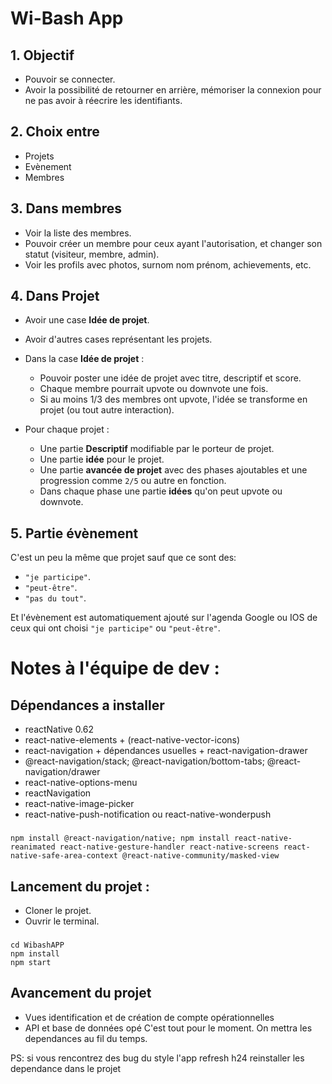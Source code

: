 # Wi-Bash App

## 1. Objectif

-   Pouvoir se connecter.
-   Avoir la possibilité de retourner en arrière, mémoriser la connexion pour ne pas avoir à réecrire les identifiants.

## 2. Choix entre

-   Projets
-   Evènement
-   Membres

## 3. Dans membres

-   Voir la liste des membres.
-   Pouvoir créer un membre pour ceux ayant l'autorisation, et changer son statut (visiteur, membre, admin).
-   Voir les profils avec photos, surnom nom prénom, achievements, etc.

## 4. Dans Projet

-   Avoir une case **Idée de projet**.
-   Avoir d'autres cases représentant les projets.

-   Dans la case **Idée de projet** :

    -   Pouvoir poster une idée de projet avec titre, descriptif et score.
    -   Chaque membre pourrait upvote ou downvote une fois.
    -   Si au moins 1/3 des membres ont upvote, l'idée se transforme en projet (ou tout autre interaction).

-   Pour chaque projet :

    -   Une partie **Descriptif** modifiable par le porteur de projet.
    -   Une partie **idée** pour le projet.
    -   Une partie **avancée de projet** avec des phases ajoutables et une progression comme `2/5` ou autre en fonction.
    -   Dans chaque phase une partie **idées** qu'on peut upvote ou downvote.

## 5. Partie évènement

C'est un peu la même que projet sauf que ce sont des:

-   `"je participe"`.
-   `"peut-être"`.
-   `"pas du tout"`.

Et l'évènement est automatiquement ajouté sur l'agenda Google ou IOS de ceux qui ont choisi `"je participe"` ou `"peut-être"`.

# Notes à l'équipe de dev :

## Dépendances a installer

-   reactNative 0.62
-   react-native-elements + (react-native-vector-icons)
-   react-navigation + dépendances usuelles + react-navigation-drawer
-   @react-navigation/stack; @react-navigation/bottom-tabs; @react-navigation/drawer
-   react-native-options-menu
-   reactNavigation
-   react-native-image-picker
-   react-native-push-notification ou react-native-wonderpush

###

    npm install @react-navigation/native; npm install react-native-reanimated react-native-gesture-handler react-native-screens react-native-safe-area-context @react-native-community/masked-view

## Lancement du projet :

-   Cloner le projet.
-   Ouvrir le terminal.

###

    cd WibashAPP
    npm install
    npm start

## Avancement du projet
-   Vues identification et de création de compte opérationnelles
-   API et base de données opé
C'est tout pour le moment. On mettra les dependances au fil du temps.

PS: si vous rencontrez des bug du style l'app refresh h24 reinstaller les dependance dans le projet

